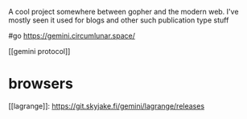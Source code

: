 A cool project somewhere between gopher and the modern web. I've mostly seen it used for blogs and other such publication type stuff

#go https://gemini.circumlunar.space/

 [[gemini protocol]]

# browsers
 [[lagrange]]: https://git.skyjake.fi/gemini/lagrange/releases